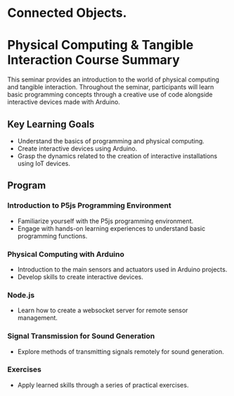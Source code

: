 # Connected Objects. 
# Physical Computing & Tangible Interaction Course Summary
This seminar provides an introduction to the world of physical computing and tangible interaction. Throughout the seminar, participants will learn basic programming concepts through a creative use of code alongside interactive devices made with Arduino.

## Key Learning Goals
- Understand the basics of programming and physical computing.
- Create interactive devices using Arduino.
- Grasp the dynamics related to the creation of interactive installations using IoT devices.

## Program

### Introduction to P5js Programming Environment
- Familiarize yourself with the P5js programming environment.
- Engage with hands-on learning experiences to understand basic programming functions.

### Physical Computing with Arduino
- Introduction to the main sensors and actuators used in Arduino projects.
- Develop skills to create interactive devices.

### Node.js
- Learn how to create a websocket server for remote sensor management.

### Signal Transmission for Sound Generation
- Explore methods of transmitting signals remotely for sound generation.

### Exercises
- Apply learned skills through a series of practical exercises.
